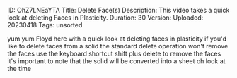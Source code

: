 ID: OhZ7LNEaYTA
Title: Delete Face(s)
Description: This video takes a quick look at deleting Faces in Plasticity.
Duration: 30
Version: 
Uploaded: 20230418
Tags: unsorted

yum yum
Floyd here with a quick look at deleting
faces in plasticity if you'd like to
delete faces from a solid the standard
delete operation won't remove the faces
use the keyboard shortcut shift plus
delete to remove the faces it's
important to note that the solid will be
converted into a sheet oh look at the
time
